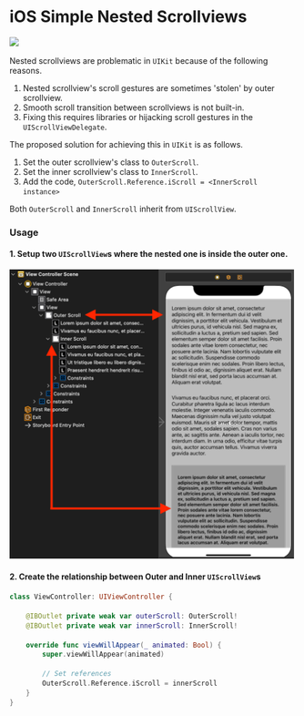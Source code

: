 # iOS Simple Nested Scrollviews #

<img src="https://github.com/Thisura98/ios-nested-scrollviews/blob/main/screencast.gif" width="300" />

Nested scrollviews are problematic in `UIKit` because of the following reasons.
1. Nested scrollview's scroll gestures are sometimes 'stolen' by outer scrollview.
2. Smooth scroll transition between scrollviews is not built-in.
3. Fixing this requires libraries or hijacking scroll gestures in the `UIScrollViewDelegate`.

The proposed solution for achieving this in `UIKit` is as follows.
1. Set the outer scrollview's class to `OuterScroll`.
2. Set the inner scrollview's class to `InnerScroll`.
3. Add the code, `OuterScroll.Reference.iScroll = <InnerScroll instance>`

Both `OuterScroll` and `InnerScroll` inherit from `UIScrollView`.

### Usage ###

#### 1. Setup two `UIScrollView`s where the nested one is inside the outer one.

<img src="https://github.com/Thisura98/ios-nested-scrollviews/blob/main/ib.png" width="500" />

#### 2. Create the relationship between Outer and Inner `UIScrollView`s

```swift
class ViewController: UIViewController {

    @IBOutlet private weak var outerScroll: OuterScroll!
    @IBOutlet private weak var innerScroll: InnerScroll!
    
    override func viewWillAppear(_ animated: Bool) {
        super.viewWillAppear(animated)
        
        // Set references
        OuterScroll.Reference.iScroll = innerScroll
    }
}
```
